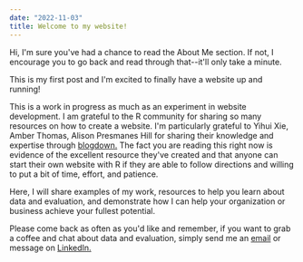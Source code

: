 ```yaml
---
date: "2022-11-03"
title: Welcome to my website!
---
```


Hi, I'm sure you've had a chance to read the About Me section. If not, I encourage you to go back and read through that--it'll only take a minute. 

This is my first post and I'm excited to finally have a website up and running! 

This is a work in progress as much as an experiment in website development. I am grateful to the R community for sharing so many resources on how to create a website. I'm particularly grateful to Yihui Xie, Amber Thomas, Alison Presmanes Hill for sharing their knowledge and expertise through <a href="https://bookdown.org/yihui/blogdown/" target="_blank">blogdown.</a> The fact you are reading this right now is evidence of the excellent resource they've created and that anyone can start their own website with R if they are able to follow directions and willing to put a bit of time, effort, and patience.

Here, I will share examples of my work, resources to help you learn about data and evaluation, and demonstrate how I can help your organization or business achieve your fullest potential.  

Please come back as often as you'd like and remember, if you want to grab a coffee and chat about data and evaluation, simply send me an [email](mailto:av_espinoza@outlook.com) or message on <a href="https://www.linkedin.com/in/alberto-espinoza-es/" target="_blank">LinkedIn.</a> 

